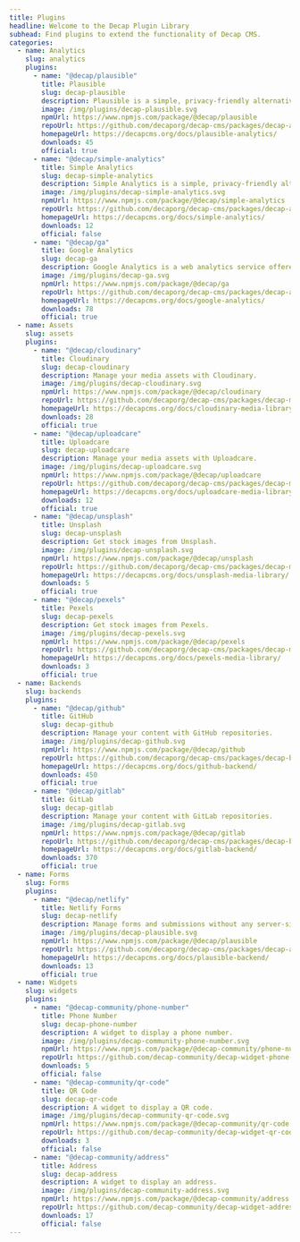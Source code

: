 ```yaml
---
title: Plugins
headline: Welcome to the Decap Plugin Library
subhead: Find plugins to extend the functionality of Decap CMS.
categories:
  - name: Analytics
    slug: analytics
    plugins:
      - name: "@decap/plausible"
        title: Plausible
        slug: decap-plausible
        description: Plausible is a simple, privacy-friendly alternative to Google Analytics.
        image: /img/plugins/decap-plausible.svg
        npmUrl: https://www.npmjs.com/package/@decap/plausible
        repoUrl: https://github.com/decaporg/decap-cms/packages/decap-analytics-plausible
        homepageUrl: https://decapcms.org/docs/plausible-analytics/
        downloads: 45
        official: true
      - name: "@decap/simple-analytics"
        title: Simple Analytics
        slug: decap-simple-analytics
        description: Simple Analytics is a simple, privacy-friendly alternative to Google Analytics.
        image: /img/plugins/decap-simple-analytics.svg
        npmUrl: https://www.npmjs.com/package/@decap/simple-analytics
        repoUrl: https://github.com/decaporg/decap-cms/packages/decap-analytics-simple
        homepageUrl: https://decapcms.org/docs/simple-analytics/
        downloads: 12
        official: false
      - name: "@decap/ga"
        title: Google Analytics
        slug: decap-ga
        description: Google Analytics is a web analytics service offered by Google that tracks and reports website traffic.
        image: /img/plugins/decap-ga.svg
        npmUrl: https://www.npmjs.com/package/@decap/ga
        repoUrl: https://github.com/decaporg/decap-cms/packages/decap-analytics-google
        homepageUrl: https://decapcms.org/docs/google-analytics/
        downloads: 78
        official: true
  - name: Assets
    slug: assets
    plugins:
      - name: "@decap/cloudinary"
        title: Cloudinary
        slug: decap-cloudinary
        description: Manage your media assets with Cloudinary.
        image: /img/plugins/decap-cloudinary.svg
        npmUrl: https://www.npmjs.com/package/@decap/cloudinary
        repoUrl: https://github.com/decaporg/decap-cms/packages/decap-media-library-cloudinary
        homepageUrl: https://decapcms.org/docs/cloudinary-media-library/
        downloads: 28
        official: true
      - name: "@decap/uploadcare"
        title: Uploadcare
        slug: decap-uploadcare
        description: Manage your media assets with Uploadcare.
        image: /img/plugins/decap-uploadcare.svg
        npmUrl: https://www.npmjs.com/package/@decap/uploadcare
        repoUrl: https://github.com/decaporg/decap-cms/packages/decap-media-library-uploadcare
        homepageUrl: https://decapcms.org/docs/uploadcare-media-library/
        downloads: 12
        official: true
      - name: "@decap/unsplash"
        title: Unsplash
        slug: decap-unsplash
        description: Get stock images from Unsplash.
        image: /img/plugins/decap-unsplash.svg
        npmUrl: https://www.npmjs.com/package/@decap/unsplash
        repoUrl: https://github.com/decaporg/decap-cms/packages/decap-media-library-unsplash
        homepageUrl: https://decapcms.org/docs/unsplash-media-library/
        downloads: 5
        official: true
      - name: "@decap/pexels"
        title: Pexels
        slug: decap-pexels
        description: Get stock images from Pexels.
        image: /img/plugins/decap-pexels.svg
        npmUrl: https://www.npmjs.com/package/@decap/pexels
        repoUrl: https://github.com/decaporg/decap-cms/packages/decap-media-library-pexels
        homepageUrl: https://decapcms.org/docs/pexels-media-library/
        downloads: 3
        official: true
  - name: Backends
    slug: backends
    plugins:
      - name: "@decap/github"
        title: GitHub
        slug: decap-github
        description: Manage your content with GitHub repositories.
        image: /img/plugins/decap-github.svg
        npmUrl: https://www.npmjs.com/package/@decap/github
        repoUrl: https://github.com/decaporg/decap-cms/packages/decap-backend-github
        homepageUrl: https://decapcms.org/docs/github-backend/
        downloads: 450
        official: true
      - name: "@decap/gitlab"
        title: GitLab
        slug: decap-gitlab
        description: Manage your content with GitLab repositories.
        image: /img/plugins/decap-gitlab.svg
        npmUrl: https://www.npmjs.com/package/@decap/gitlab
        repoUrl: https://github.com/decaporg/decap-cms/packages/decap-backend-gitlab
        homepageUrl: https://decapcms.org/docs/gitlab-backend/
        downloads: 370
        official: true
  - name: Forms
    slug: Forms
    plugins:
      - name: "@decap/netlify"
        title: Netlify Forms
        slug: decap-netlify
        description: Manage forms and submissions without any server-side code or JavaScript.
        image: /img/plugins/decap-plausible.svg
        npmUrl: https://www.npmjs.com/package/@decap/plausible
        repoUrl: https://github.com/decaporg/decap-cms/packages/decap-analytics-plausible
        homepageUrl: https://decapcms.org/docs/plausible-backend/
        downloads: 13
        official: true
  - name: Widgets
    slug: widgets
    plugins:
      - name: "@decap-community/phone-number"
        title: Phone Number
        slug: decap-phone-number
        description: A widget to display a phone number.
        image: /img/plugins/decap-community-phone-number.svg
        npmUrl: https://www.npmjs.com/package/@decap-community/phone-number
        repoUrl: https://github.com/decap-community/decap-widget-phone-number
        downloads: 5
        official: false
      - name: "@decap-community/qr-code"
        title: QR Code
        slug: decap-qr-code
        description: A widget to display a QR code.
        image: /img/plugins/decap-community-qr-code.svg
        npmUrl: https://www.npmjs.com/package/@decap-community/qr-code
        repoUrl: https://github.com/decap-community/decap-widget-qr-code
        downloads: 3
        official: false
      - name: "@decap-community/address"
        title: Address
        slug: decap-address
        description: A widget to display an address.
        image: /img/plugins/decap-community-address.svg
        npmUrl: https://www.npmjs.com/package/@decap-community/address
        repoUrl: https://github.com/decap-community/decap-widget-address
        downloads: 17
        official: false
---
```

